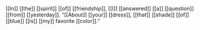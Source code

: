 [[In]] [[the]] [[spirit]] [[of]] [[friendship]], [[I]] [[answered]] [[a]] [[question]] [[from]] [[yesterday]]. “[[About]] [[your]] [[dress]], [[that]] [[shade]] [[of]] [[blue]] [[is]] [[my]] favorite [[color]].”